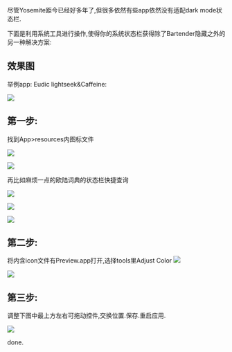 尽管Yosemite距今已经好多年了,但很多依然有些app依然没有适配dark mode状态栏.

下面是利用系统工具进行操作,使得你的系统状态栏获得除了Bartender隐藏之外的另一种解决方案:

## 效果图 

举例app: Eudic lightseek&Caffeine:

![](https://o4dyfn0ef.qnssl.com/image/Screen%20Shot%202016-02-09%20at%2022.44.32.png?imageView2/2/h/200)

## 第一步: 

找到App>resources内图标文件

![](https://o4dyfn0ef.qnssl.com/image/Screen%20Shot%202016-02-09%20at%2022.48.25.png?imageView2/2/h/200)

![](https://o4dyfn0ef.qnssl.com/image/Screen%20Shot%202016-02-09%20at%2022.48.37.png?imageView2/2/h/300)

再比如麻烦一点的欧陆词典的状态栏快捷查询

![](https://o4dyfn0ef.qnssl.com/image/Screen%20Shot%202016-02-09%20at%2022.48.55.png?imageView2/2/h/400)

![](https://o4dyfn0ef.qnssl.com/image/Screen%20Shot%202016-02-09%20at%2022.49.22.png?imageView2/2/h/400)

![](https://o4dyfn0ef.qnssl.com/image/Screen%20Shot%202016-02-09%20at%2022.49.36.png?imageView2/2/h/600)

## 第二步: 

将内含icon文件有Preview.app打开,选择tools里Adjust Color
![](https://o4dyfn0ef.qnssl.com/image/Screen%20Shot%202016-02-09%20at%2022.49.46.png?imageView2/2/h/300)

![](https://o4dyfn0ef.qnssl.com/image/Screen%20Shot%202016-02-09%20at%2022.49.54.png?imageView2/2/h/300) 

## 第三步: 

调整下图中最上方左右可拖动控件,交换位置.保存.重启应用.

![](https://o4dyfn0ef.qnssl.com/image/Screen%20Shot%202016-02-09%20at%2022.50.01.png?imageView2/2/h/300) 

done. 


